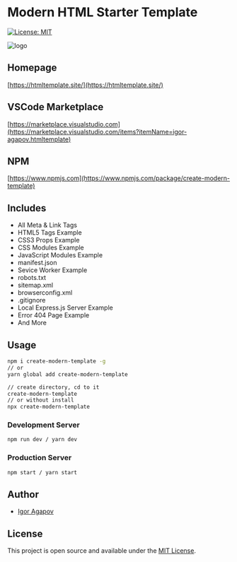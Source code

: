 # Modern HTML Starter Template

[![License: MIT](https://img.shields.io/badge/License-MIT-blue.svg)](https://opensource.org/licenses/MIT)

![logo](https://htmltemplate.site/src/logo.png)

## Homepage

[https://htmltemplate.site/](https://htmltemplate.site/)

## VSCode Marketplace

[https://marketplace.visualstudio.com](https://marketplace.visualstudio.com/items?itemName=igor-agapov.htmltemplate)

## NPM

[https://www.npmjs.com](https://www.npmjs.com/package/create-modern-template)

## Includes

- All Meta & Link Tags
- HTML5 Tags Example
- CSS3 Props Example
- CSS Modules Example
- JavaScript Modules Example
- manifest.json
- Sevice Worker Example
- robots.txt
- sitemap.xml
- browserconfig.xml
- .gitignore
- Local Express.js Server Example
- Error 404 Page Example
- And More

## Usage

```bash
npm i create-modern-template -g
// or
yarn global add create-modern-template

// create directory, cd to it
create-modern-template
// or without install
npx create-modern-template
```

### Development Server

```bash
npm run dev / yarn dev
```

### Production Server

```bash
npm start / yarn start
```

## Author

- [Igor Agapov](https://github.com/harryheman)

## License

This project is open source and available under the [MIT License](LICENSE).
